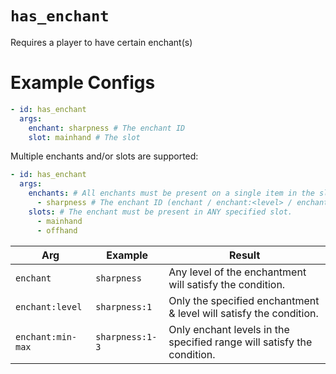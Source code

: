 # `has_enchant`

Requires a player to have certain enchant(s)
# Example Configs
```yaml
- id: has_enchant
  args:
    enchant: sharpness # The enchant ID 
    slot: mainhand # The slot
```

Multiple enchants and/or slots are supported:
```yaml
- id: has_enchant
  args:
    enchants: # All enchants must be present on a single item in the slot(s).
      - sharpness # The enchant ID (enchant / enchant:<level> / enchant:<min-max>)
    slots: # The enchant must be present in ANY specified slot.
      - mainhand
      - offhand
```

| Arg               | Example         | Result                                                                 |
| ----------------- | --------------- | ---------------------------------------------------------------------- |
| `enchant`         | `sharpness`     | Any level of the enchantment will satisfy the condition.               |
| `enchant:level`   | `sharpness:1`   | Only the specified enchantment & level will satisfy the condition.     |
| `enchant:min-max` | `sharpness:1-3` | Only enchant levels in the specified range will satisfy the condition. |
